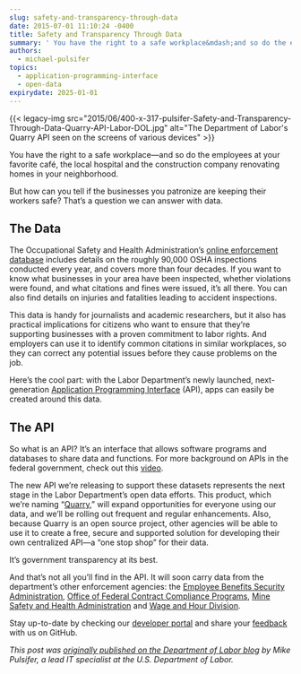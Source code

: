 ```yaml
---
slug: safety-and-transparency-through-data
date: 2015-07-01 11:10:24 -0400
title: Safety and Transparency Through Data
summary: ' You have the right to a safe workplace&mdash;and so do the employees at your favorite caf&eacute;, the local hospital and the construction company renovating homes in your neighborhood. But how can you tell if the businesses you patronize'
authors:
  - michael-pulsifer
topics:
  - application-programming-interface
  - open-data
expirydate: 2025-01-01
---
```


{{< legacy-img src="2015/06/400-x-317-pulsifer-Safety-and-Transparency-Through-Data-Quarry-API-Labor-DOL.jpg" alt="The Department of Labor's Quarry API seen on the screens of various devices" >}}

You have the right to a safe workplace—and so do the employees at your favorite café, the local hospital and the construction company renovating homes in your neighborhood.

But how can you tell if the businesses you patronize are keeping their workers safe? That’s a question we can answer with data.

## The Data

The Occupational Safety and Health Administration’s [online enforcement database](http://developer.dol.gov/health-and-safety/dol-osha-enforcement/) includes details on the roughly 90,000 OSHA inspections conducted every year, and covers more than four decades. If you want to know what businesses in your area have been inspected, whether violations were found, and what citations and fines were issued, it’s all there. You can also find details on injuries and fatalities leading to accident inspections.

This data is handy for journalists and academic researchers, but it also has practical implications for citizens who want to ensure that they’re supporting businesses with a proven commitment to labor rights. And employers can use it to identify common citations in similar workplaces, so they can correct any potential issues before they cause problems on the job.

Here’s the cool part: with the Labor Department’s newly launched, next-generation [Application Programming Interface](http://usdepartmentoflabor.github.io/Quarry) (API), apps can easily be created around this data.

## The API

So what is an API? It’s an interface that allows software programs and databases to share data and functions. For more background on APIs in the federal government, check out this [video](https://www.youtube.com/watch?v=BVeiRCEwJx8&feature=youtu.be).

The new API we’re releasing to support these datasets represents the next stage in the Labor Department’s open data efforts. This product, which we’re naming “[Quarry](http://usdepartmentoflabor.github.io/Quarry/),” will expand opportunities for everyone using our data, and we’ll be rolling out frequent and regular enhancements. Also, because Quarry is an open source project, other agencies will be able to use it to create a free, secure and supported solution for developing their own centralized API—a “one stop shop” for their data.

It’s government transparency at its best.

And that’s not all you’ll find in the API. It will soon carry data from the department’s other enforcement agencies: the [Employee Benefits Security Administration](http://www.dol.gov/ebsa/), [Office of Federal Contract Compliance Programs](http://www.dol.gov/ofccp/), [Mine Safety and Health Administration](http://www.msha.gov/) and [Wage and Hour Division](http://www.dol.gov/whd/).

Stay up-to-date by checking our [developer portal](http://developer.dol.gov/) and share your [feedback](http://usdepartmentoflabor.github.io/Quarry/) with us on GitHub.

_This post was [originally published on the Department of Labor blog](https://blog.dol.gov/2015/06/26/safety-and-transparency-through-data/) by Mike Pulsifer, a lead IT specialist at the U.S. Department of Labor._
